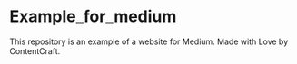 # Example_for_medium
This repository is an example of a website for Medium. Made with Love by ContentCraft.
